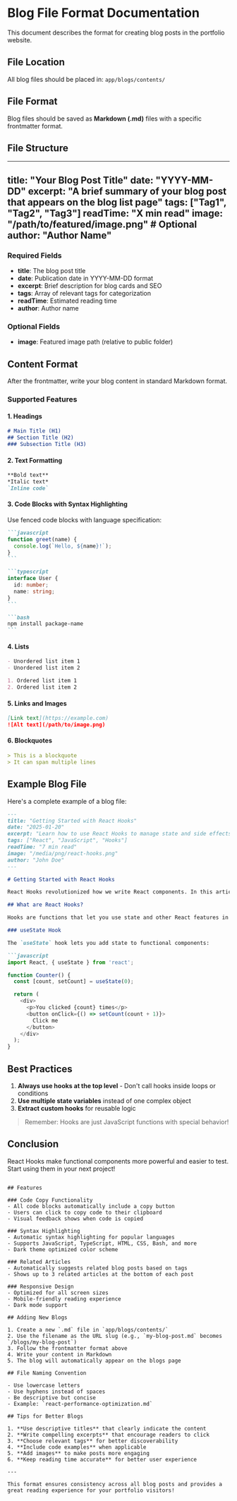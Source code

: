 # Blog File Format Documentation

This document describes the format for creating blog posts in the portfolio website.

## File Location
All blog files should be placed in: `app/blogs/contents/`

## File Format
Blog files should be saved as **Markdown (.md)** files with a specific frontmatter format.

## File Structure

---
title: "Your Blog Post Title"
date: "YYYY-MM-DD"
excerpt: "A brief summary of your blog post that appears on the blog list page"
tags: ["Tag1", "Tag2", "Tag3"]
readTime: "X min read"
image: "/path/to/featured/image.png" # Optional
author: "Author Name"
---

### Required Fields
- **title**: The blog post title
- **date**: Publication date in YYYY-MM-DD format
- **excerpt**: Brief description for blog cards and SEO
- **tags**: Array of relevant tags for categorization
- **readTime**: Estimated reading time
- **author**: Author name

### Optional Fields
- **image**: Featured image path (relative to public folder)

## Content Format

After the frontmatter, write your blog content in standard Markdown format.

### Supported Features

#### 1. Headings
```markdown
# Main Title (H1)
## Section Title (H2)
### Subsection Title (H3)
```

#### 2. Text Formatting
```markdown
**Bold text**
*Italic text*
`Inline code`
```

#### 3. Code Blocks with Syntax Highlighting
Use fenced code blocks with language specification:

````markdown
```javascript
function greet(name) {
  console.log(`Hello, ${name}!`);
}
```

```typescript
interface User {
  id: number;
  name: string;
}
```

```bash
npm install package-name
```
````

#### 4. Lists
```markdown
- Unordered list item 1
- Unordered list item 2

1. Ordered list item 1
2. Ordered list item 2
```

#### 5. Links and Images
```markdown
[Link text](https://example.com)
![Alt text](/path/to/image.png)
```

#### 6. Blockquotes
```markdown
> This is a blockquote
> It can span multiple lines
```

## Example Blog File

Here's a complete example of a blog file:

```markdown
---
title: "Getting Started with React Hooks"
date: "2025-01-20"
excerpt: "Learn how to use React Hooks to manage state and side effects in functional components."
tags: ["React", "JavaScript", "Hooks"]
readTime: "7 min read"
image: "/media/png/react-hooks.png"
author: "John Doe"
---

# Getting Started with React Hooks

React Hooks revolutionized how we write React components. In this article, we'll explore the most commonly used hooks.

## What are React Hooks?

Hooks are functions that let you use state and other React features in functional components.

### useState Hook

The `useState` hook lets you add state to functional components:

```javascript
import React, { useState } from 'react';

function Counter() {
  const [count, setCount] = useState(0);

  return (
    <div>
      <p>You clicked {count} times</p>
      <button onClick={() => setCount(count + 1)}>
        Click me
      </button>
    </div>
  );
}
```

## Best Practices

1. **Always use hooks at the top level** - Don't call hooks inside loops or conditions
2. **Use multiple state variables** instead of one complex object
3. **Extract custom hooks** for reusable logic

> Remember: Hooks are just JavaScript functions with special behavior!

## Conclusion

React Hooks make functional components more powerful and easier to test. Start using them in your next project!
```

## Features

### Code Copy Functionality
- All code blocks automatically include a copy button
- Users can click to copy code to their clipboard
- Visual feedback shows when code is copied

### Syntax Highlighting
- Automatic syntax highlighting for popular languages
- Supports JavaScript, TypeScript, HTML, CSS, Bash, and more
- Dark theme optimized color scheme

### Related Articles
- Automatically suggests related blog posts based on tags
- Shows up to 3 related articles at the bottom of each post

### Responsive Design
- Optimized for all screen sizes
- Mobile-friendly reading experience
- Dark mode support

## Adding New Blogs

1. Create a new `.md` file in `app/blogs/contents/`
2. Use the filename as the URL slug (e.g., `my-blog-post.md` becomes `/blogs/my-blog-post`)
3. Follow the frontmatter format above
4. Write your content in Markdown
5. The blog will automatically appear on the blogs page

## File Naming Convention

- Use lowercase letters
- Use hyphens instead of spaces
- Be descriptive but concise
- Example: `react-performance-optimization.md`

## Tips for Better Blogs

1. **Use descriptive titles** that clearly indicate the content
2. **Write compelling excerpts** that encourage readers to click
3. **Choose relevant tags** for better discoverability
4. **Include code examples** when applicable
5. **Add images** to make posts more engaging
6. **Keep reading time accurate** for better user experience

---

This format ensures consistency across all blog posts and provides a great reading experience for your portfolio visitors!
